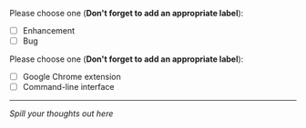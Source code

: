 Please choose one (**Don't forget to add an appropriate label**):
- [ ] Enhancement
- [ ] Bug

Please choose one (**Don't forget to add an appropriate label**):
- [ ] Google Chrome extension
- [ ] Command-line interface

***

*Spill your thoughts out here*
